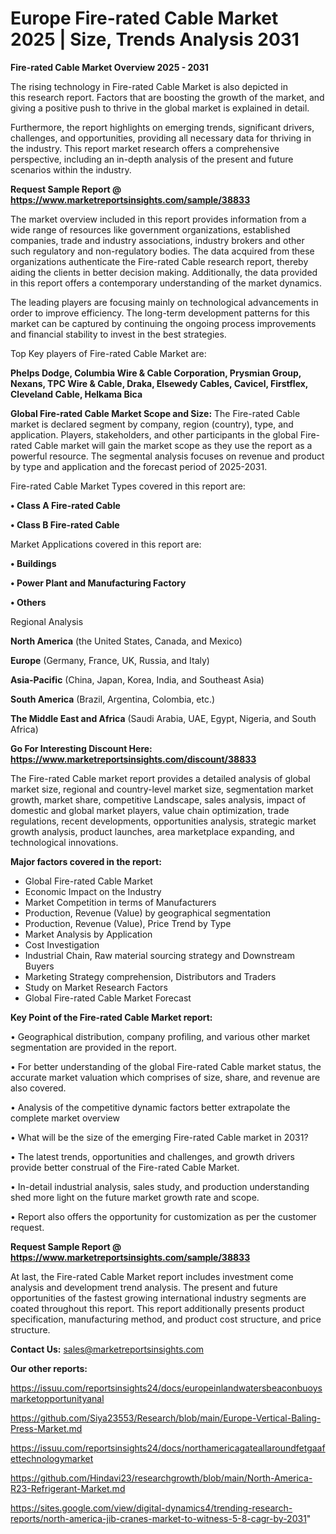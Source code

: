 # Europe Fire-rated Cable Market 2025 | Size, Trends Analysis 2031

<Strong> Fire-rated Cable Market Overview 2025 - 2031</strong>

The rising technology in Fire-rated Cable Market is also depicted in this research report. Factors that are boosting the growth of the market, and giving a positive push to thrive in the global market is explained in detail.

Furthermore, the report highlights on emerging trends, significant drivers, challenges, and opportunities, providing all necessary data for thriving in the industry. This report market research offers a comprehensive perspective, including an in-depth analysis of the present and future scenarios within the industry.

<strong>Request Sample Report @ <a href=https://www.marketreportsinsights.com/sample/38833>https://www.marketreportsinsights.com/sample/38833</a></strong>

The market overview included in this report provides information from a wide range of resources like government organizations, established companies, trade and industry associations, industry brokers and other such regulatory and non-regulatory bodies. The data acquired from these organizations authenticate the Fire-rated Cable research report, thereby aiding the clients in better decision making. Additionally, the data provided in this report offers a contemporary understanding of the market dynamics.

The leading players are focusing mainly on technological advancements in order to improve efficiency. The long-term development patterns for this market can be captured by continuing the ongoing process improvements and financial stability to invest in the best strategies.

Top Key players of Fire-rated Cable Market are:

<strong>Phelps Dodge, Columbia Wire & Cable Corporation, Prysmian Group, Nexans, TPC Wire & Cable, Draka, Elsewedy Cables, Cavicel, Firstflex, Cleveland Cable, Helkama Bica</strong>

<strong><b>Global Fire-rated Cable Market Scope and Size:</b></strong>
The Fire-rated Cable market is declared segment by company, region (country), type, and application. Players, stakeholders, and other participants in the global Fire-rated Cable market will gain the market scope as they use the report as a powerful resource. The segmental analysis focuses on revenue and product by type and application and the forecast period of 2025-2031.

Fire-rated Cable Market Types covered in this report are:

<strong>•  Class A Fire-rated Cable

•  Class B Fire-rated Cable</strong>

Market Applications covered in this report are:

<strong>•  Buildings

•  Power Plant and Manufacturing Factory

•  Others</strong> 

Regional Analysis

<strong>North America</strong> (the United States, Canada, and Mexico)

<strong>Europe</strong> (Germany, France, UK, Russia, and Italy)

<strong>Asia-Pacific</strong> (China, Japan, Korea, India, and Southeast Asia)

<strong>South America</strong> (Brazil, Argentina, Colombia, etc.)

<strong>The Middle East and Africa</strong> (Saudi Arabia, UAE, Egypt, Nigeria, and South Africa)

<strong>Go For Interesting Discount Here: <a href=https://www.marketreportsinsights.com/discount/38833>https://www.marketreportsinsights.com/discount/38833</a></strong>

The Fire-rated Cable market report provides a detailed analysis of global market size, regional and country-level market size, segmentation market growth, market share, competitive Landscape, sales analysis, impact of domestic and global market players, value chain optimization, trade regulations, recent developments, opportunities analysis, strategic market growth analysis, product launches, area marketplace expanding, and technological innovations.

<strong><b>Major factors covered in the report:</b></strong>
<ul>
  <li>Global Fire-rated Cable Market </li>
  <li>Economic Impact on the Industry</li>
  <li>Market Competition in terms of Manufacturers</li>
  <li>Production, Revenue (Value) by geographical segmentation</li>
  <li>Production, Revenue (Value), Price Trend by Type</li>
  <li>Market Analysis by Application</li>
  <li>Cost Investigation</li>
  <li>Industrial Chain, Raw material sourcing strategy and Downstream Buyers</li>
  <li>Marketing Strategy comprehension, Distributors and Traders</li>
  <li>Study on Market Research Factors</li>
  <li>Global Fire-rated Cable Market Forecast</li>
</ul>

<strong><b>Key Point of the Fire-rated Cable Market report:</b></strong>

• Geographical distribution, company profiling, and various other market segmentation are provided in the report.

• For better understanding of the global Fire-rated Cable market status, the accurate market valuation which comprises of size, share, and revenue are also covered.

• Analysis of the competitive dynamic factors better extrapolate the complete market overview

• What will be the size of the emerging Fire-rated Cable market in 2031?

• The latest trends, opportunities and challenges, and growth drivers provide better construal of the Fire-rated Cable Market.

• In-detail industrial analysis, sales study, and production understanding shed more light on the future market growth rate and scope.

• Report also offers the opportunity for customization as per the customer request.

<strong>Request Sample Report @ <a href=https://www.marketreportsinsights.com/sample/38833>https://www.marketreportsinsights.com/sample/38833</a></strong>

At last, the Fire-rated Cable Market report includes investment come analysis and development trend analysis. The present and future opportunities of the fastest growing international industry segments are coated throughout this report. This report additionally presents product specification, manufacturing method, and product cost structure, and price structure.

<strong>Contact Us:</strong>
sales@marketreportsinsights.com

<strong>Our other reports:</strong>

<a href=https://issuu.com/reportsinsights24/docs/europeinlandwatersbeaconbuoysmarketopportunityanal>https://issuu.com/reportsinsights24/docs/europeinlandwatersbeaconbuoysmarketopportunityanal</a>

<a href=https://github.com/Siya23553/Research/blob/main/Europe-Vertical-Baling-Press-Market.md>https://github.com/Siya23553/Research/blob/main/Europe-Vertical-Baling-Press-Market.md</a>

<a href=https://issuu.com/reportsinsights24/docs/northamericagateallaroundfetgaafettechnologymarket>https://issuu.com/reportsinsights24/docs/northamericagateallaroundfetgaafettechnologymarket</a>

<a href=https://github.com/Hindavi23/researchgrowth/blob/main/North-America-R23-Refrigerant-Market.md>https://github.com/Hindavi23/researchgrowth/blob/main/North-America-R23-Refrigerant-Market.md</a>

<a href=https://sites.google.com/view/digital-dynamics4/trending-research-reports/north-america-jib-cranes-market-to-witness-5-8-cagr-by-2031>https://sites.google.com/view/digital-dynamics4/trending-research-reports/north-america-jib-cranes-market-to-witness-5-8-cagr-by-2031</a>"
